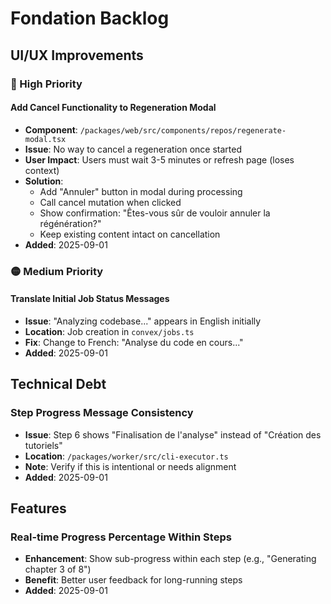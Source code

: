 # Fondation Backlog

## UI/UX Improvements

### 🔴 High Priority

#### Add Cancel Functionality to Regeneration Modal
- **Component**: `/packages/web/src/components/repos/regenerate-modal.tsx`
- **Issue**: No way to cancel a regeneration once started
- **User Impact**: Users must wait 3-5 minutes or refresh page (loses context)
- **Solution**: 
  - Add "Annuler" button in modal during processing
  - Call cancel mutation when clicked
  - Show confirmation: "Êtes-vous sûr de vouloir annuler la régénération?"
  - Keep existing content intact on cancellation
- **Added**: 2025-09-01

### 🟡 Medium Priority

#### Translate Initial Job Status Messages
- **Issue**: "Analyzing codebase..." appears in English initially
- **Location**: Job creation in `convex/jobs.ts`
- **Fix**: Change to French: "Analyse du code en cours..."
- **Added**: 2025-09-01

## Technical Debt

### Step Progress Message Consistency
- **Issue**: Step 6 shows "Finalisation de l'analyse" instead of "Création des tutoriels"
- **Location**: `/packages/worker/src/cli-executor.ts`
- **Note**: Verify if this is intentional or needs alignment
- **Added**: 2025-09-01

## Features

### Real-time Progress Percentage Within Steps
- **Enhancement**: Show sub-progress within each step (e.g., "Generating chapter 3 of 8")
- **Benefit**: Better user feedback for long-running steps
- **Added**: 2025-09-01